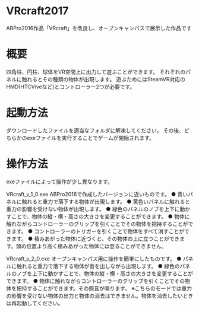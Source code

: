 # VRcraft2017
ABPro2016作品「VRcraft」を改良し、オープンキャンパスで展示した作品です

# 概要

四角柱、円柱、球体をVR空間上に出力して遊ぶことができます。
それぞれのパネルに触れるとその種類の物体が出現します。
遊ぶためにはSteamVR対応のHMD(HTCViveなど)とコントローラー2つが必要です。

# 起動方法

ダウンロードしたファイルを適当なフォルダに解凍してください。
その後、どちらかのexeファイルを実行することでゲームが開始されます。

# 操作方法
exeファイルによって操作が少し異なります。

VRcraft_v_1_0.exe
  ABPro2016で作成したバージョンに近いものです。
  ● 青いパネルに触れると重力で落下する物体が出現します。
  ● 黄色いパネルに触れると重力の影響を受けない物体が出現します。
  ● 緑色のパネルのノブを上下に動かすことで、物体の縦・横・高さの大きさを変更することができます。
  ● 物体に触れながらコントローラーのグリップを引くことでその物体を把持することができます。
  ● コントローラーのトリガーを引くことで物体をすべて消すことができます。
  ● 積みあがった物体に近づくと、その物体の上に立つことができます。頭の位置より高く積みあがった物体には登ることができません。
  
VRcraft_v_2_0.exe
  オープンキャンパス用に操作を簡単にしたものです。
  ● パネルに触れると重力で落下する物体が音を出しながら出現します。
  ● 緑色のパネルのノブを上下に動かすことで、物体の縦・横・高さの大きさを変更することができます。
  ● 物体に触れながらコントローラーのグリップを引くことでその物体を把持することができます。その際音が鳴ります。
  ※こちらのモードでは重力の影響を受けない物体の出力と物体の消去はできません。物体を消去したいときは再起動してください。
  
